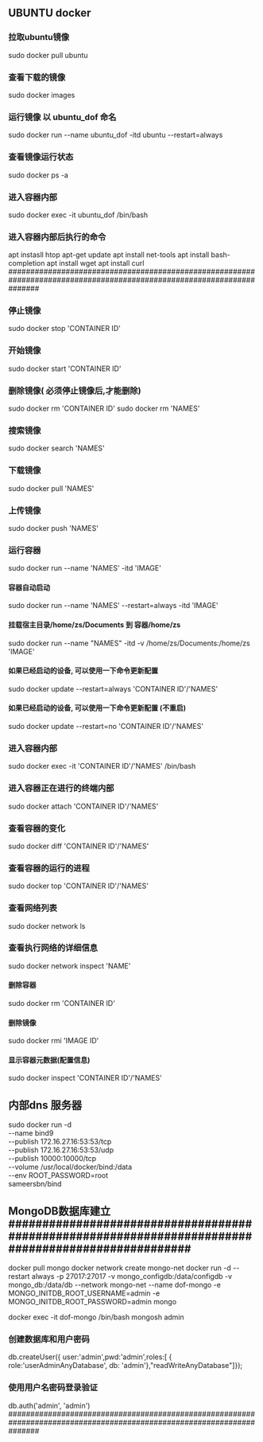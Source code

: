 ## UBUNTU docker

### 拉取ubuntu镜像

sudo docker pull ubuntu

### 查看下载的镜像

sudo docker images 

### 运行镜像 以 ubuntu_dof 命名

sudo docker run --name ubuntu_dof  -itd ubuntu --restart=always

### 查看镜像运行状态

sudo docker ps -a

### 进入容器内部

sudo docker exec -it ubuntu_dof /bin/bash

### 进入容器内部后执行的命令

apt instasll htop
apt-get update 
apt install net-tools
apt install bash-completion
apt install wget
apt install curl
#######################################################################################################################

### 停止镜像

sudo docker stop  'CONTAINER ID'

### 开始镜像

sudo docker start  'CONTAINER ID'

### 删除镜像( 必须停止镜像后,才能删除)

sudo docker rm  'CONTAINER ID'
sudo docker rm  'NAMES'

### 搜索镜像

sudo docker search 'NAMES'

### 下载镜像

sudo docker pull 'NAMES'

### 上传镜像

sudo docker push 'NAMES'

### 运行容器

sudo docker run --name 'NAMES'  -itd  'IMAGE'

#### 容器自动启动

sudo docker run --name 'NAMES' --restart=always -itd  'IMAGE' 

#### 挂载宿主目录/home/zs/Documents   到   容器/home/zs

sudo docker run --name "NAMES" -itd -v /home/zs/Documents:/home/zs  'IMAGE'

#### 如果已经启动的设备, 可以使用一下命令更新配置

sudo docker update --restart=always 'CONTAINER ID'/'NAMES'

#### 如果已经启动的设备, 可以使用一下命令更新配置 (不重启)
sudo docker update --restart=no 'CONTAINER ID'/'NAMES'

### 进入容器内部

sudo docker exec -it 'CONTAINER ID'/'NAMES' /bin/bash

### 进入容器正在进行的终端内部

sudo docker attach  'CONTAINER ID'/'NAMES'

### 查看容器的变化

sudo docker diff 'CONTAINER ID'/'NAMES'

### 查看容器的运行的进程

sudo docker top 'CONTAINER ID'/'NAMES'

### 查看网络列表

sudo docker network ls

### 查看执行网络的详细信息
sudo docker network inspect 'NAME'

#### 删除容器
sudo docker rm 'CONTAINER ID'

#### 删除镜像
sudo docker rmi 'IMAGE ID'

#### 显示容器元数据(配置信息)
sudo docker inspect  'CONTAINER ID'/'NAMES'


## 内部dns 服务器
sudo docker run -d \
--name bind9 \
--publish 172.16.27.16:53:53/tcp \
--publish 172.16.27.16:53:53/udp \
--publish 10000:10000/tcp \
--volume /usr/local/docker/bind:/data \
--env ROOT_PASSWORD=root \
sameersbn/bind



## MongoDB数据库建立###################################################################################################
docker pull mongo
docker network create mongo-net
docker run -d --restart always  -p 27017:27017 -v mongo_configdb:/data/configdb -v mongo_db:/data/db --network mongo-net --name dof-mongo -e MONGO_INITDB_ROOT_USERNAME=admin -e MONGO_INITDB_ROOT_PASSWORD=admin mongo

docker exec -it dof-mongo /bin/bash
mongosh admin

### 创建数据库和用户密码
db.createUser({ user:'admin',pwd:'admin',roles:[ { role:'userAdminAnyDatabase', db: 'admin'},"readWriteAnyDatabase"]});

### 使用用户名密码登录验证
db.auth('admin', 'admin')
#######################################################################################################################